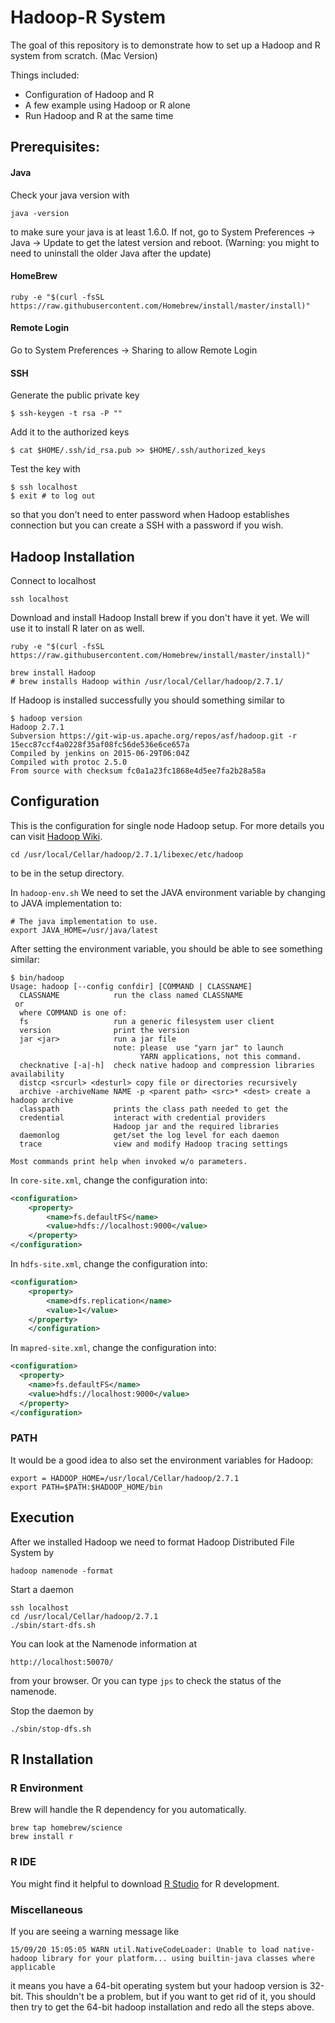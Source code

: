 # Hadoop-R System 

The goal of this repository is to demonstrate how to set up a Hadoop and R system from scratch. (Mac Version) 

Things included:
* Configuration of Hadoop and R
* A few example using Hadoop or R alone
* Run Hadoop and R at the same time


## Prerequisites: 
#### Java

Check your java version with 
```
java -version
```
to make sure your java is at least 1.6.0. If not, go to System Preferences -> Java -> Update to get the latest version and reboot. (Warning: you might to need to uninstall the older Java after the update)

#### HomeBrew 
```
ruby -e "$(curl -fsSL    https://raw.githubusercontent.com/Homebrew/install/master/install)"
```


#### Remote Login
Go to System Preferences -> Sharing to allow Remote Login 

#### SSH 

Generate the public private key
```
$ ssh-keygen -t rsa -P ""
```

Add it to the authorized keys
```
$ cat $HOME/.ssh/id_rsa.pub >> $HOME/.ssh/authorized_keys
```

Test the key with 
```
$ ssh localhost 
$ exit # to log out 
```
so that you don't need to enter password when Hadoop establishes connection but you can create a SSH with a password if you wish.

## Hadoop Installation

Connect to localhost
```
ssh localhost
```
Download and install Hadoop
Install brew if you don't have it yet. We will use it to install R
later on as well. 
```
ruby -e "$(curl -fsSL https://raw.githubusercontent.com/Homebrew/install/master/install)"
```
```
brew install Hadoop
# brew installs Hadoop within /usr/local/Cellar/hadoop/2.7.1/
```

If Hadoop is installed successfully you should something similar to 
```  
$ hadoop version
Hadoop 2.7.1
Subversion https://git-wip-us.apache.org/repos/asf/hadoop.git -r 15ecc87ccf4a0228f35af08fc56de536e6ce657a
Compiled by jenkins on 2015-06-29T06:04Z
Compiled with protoc 2.5.0
From source with checksum fc0a1a23fc1868e4d5ee7fa2b28a58a
```

## Configuration 
This is the configuration for single node Hadoop setup. For more details you can visit [Hadoop Wiki](http://wiki.apache.org/hadoop/GettingStartedWithHadoop).

```
cd /usr/local/Cellar/hadoop/2.7.1/libexec/etc/hadoop
```
to be in the setup directory. 

In `hadoop-env.sh` We need to set the JAVA environment variable by changing to JAVA implementation to:
```
# The java implementation to use.
export JAVA_HOME=/usr/java/latest
```

After setting the environment variable, you should be able to see
something similar:
```shell
$ bin/hadoop 
Usage: hadoop [--config confdir] [COMMAND | CLASSNAME]
  CLASSNAME            run the class named CLASSNAME
 or
  where COMMAND is one of:
  fs                   run a generic filesystem user client
  version              print the version
  jar <jar>            run a jar file
                       note: please  use "yarn jar" to launch
                             YARN applications, not this command.
  checknative [-a|-h]  check native hadoop and compression libraries availability
  distcp <srcurl> <desturl> copy file or directories recursively
  archive -archiveName NAME -p <parent path> <src>* <dest> create a hadoop archive
  classpath            prints the class path needed to get the
  credential           interact with credential providers
                       Hadoop jar and the required libraries
  daemonlog            get/set the log level for each daemon
  trace                view and modify Hadoop tracing settings

Most commands print help when invoked w/o parameters.
```

In `core-site.xml`, change the configuration into:
```xml
<configuration>
    <property>
        <name>fs.defaultFS</name>
        <value>hdfs://localhost:9000</value>
    </property>
</configuration>
```

In `hdfs-site.xml`, change the configuration into:
```xml
<configuration>
    <property>
        <name>dfs.replication</name>
        <value>1</value>
    </property>
	</configuration>
```

In `mapred-site.xml`, change the configuration into:
```xml
<configuration>
  <property>
    <name>fs.defaultFS</name>
    <value>hdfs://localhost:9000</value>
  </property>
</configuration>
```

### PATH
It would be a good idea to also set the environment variables for
Hadoop:
```
export = HADOOP_HOME=/usr/local/Cellar/hadoop/2.7.1
export PATH=$PATH:$HADOOP_HOME/bin
```

## Execution 
After we installed Hadoop we need to format Hadoop Distributed
File System by
```
hadoop namenode -format
```

Start a daemon 
```
ssh localhost
cd /usr/local/Cellar/hadoop/2.7.1
./sbin/start-dfs.sh
```

You can look at the Namenode information at
```
http://localhost:50070/
```
from your browser. Or you can type `jps` to check the status of
the namenode.

Stop the daemon by
```
./sbin/stop-dfs.sh
```

## R Installation
### R Environment 
Brew will handle the R dependency for you automatically.
```
brew tap homebrew/science
brew install r
```

### R IDE
You might find it helpful to download
[R Studio](https://www.rstudio.com/products/rstudio/) for R development.
 
### Miscellaneous
If you are seeing a warning message like
```
15/09/20 15:05:05 WARN util.NativeCodeLoader: Unable to load native-hadoop library for your platform... using builtin-java classes where applicable
```
it means you have a 64-bit operating system but your hadoop version is
32-bit. This shouldn't be a problem, but if you want to get rid of it,
you should then try to get the 64-bit hadoop installation and redo all
the steps above.
